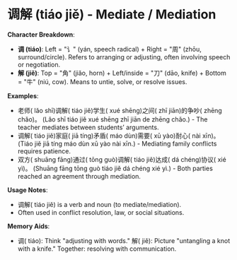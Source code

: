 # **调解 (tiáo jiě) - Mediate / Mediation**

**Character Breakdown**:  
- **调 (tiáo)**: Left = "讠" (yán, speech radical) + Right = "周" (zhōu, surround/circle). Refers to arranging or adjusting, often involving speech or negotiation.  
- **解 (jiě)**: Top = "角" (jiǎo, horn) + Left/inside = "刀" (dāo, knife) + Bottom = "牛" (niú, cow). Means to untie, solve, or resolve issues.

**Examples**:  
- 老师( lǎo shī)调解( tiáo jiě)学生( xué shēng)之间( zhī jiān)的争吵( zhēng chǎo)。 (Lǎo shī tiáo jiě xué shēng zhī jiān de zhēng chǎo.) - The teacher mediates between students’ arguments.  
- 调解( tiáo jiě)家庭( jiā tíng)矛盾( máo dùn)需要( xū yào)耐心( nài xīn)。 (Tiáo jiě jiā tíng máo dùn xū yào nài xīn.) - Mediating family conflicts requires patience.  
- 双方( shuāng fāng)通过( tōng guò)调解( tiáo jiě)达成( dá chéng)协议( xié yì)。 (Shuāng fāng tōng guò tiáo jiě dá chéng xié yì.) - Both parties reached an agreement through mediation.

**Usage Notes**:  
- 调解( tiáo jiě) is a verb and noun (to mediate/mediation).  
- Often used in conflict resolution, law, or social situations.

**Memory Aids**:  
- 调( tiáo): Think "adjusting with words." 解( jiě): Picture "untangling a knot with a knife." Together: resolving with communication.